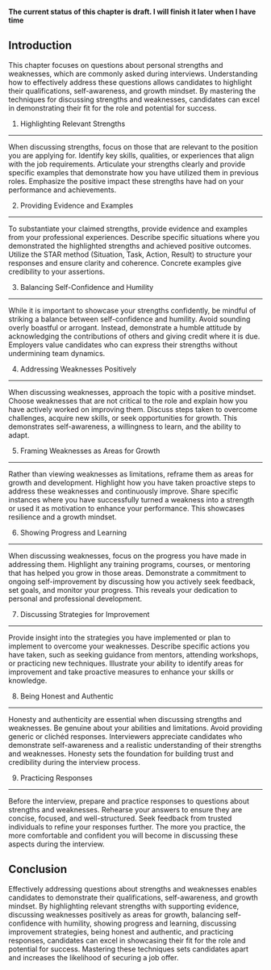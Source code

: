 **The current status of this chapter is draft. I will finish it later when I have time**

Introduction
------------

This chapter focuses on questions about personal strengths and weaknesses, which are commonly asked during interviews. Understanding how to effectively address these questions allows candidates to highlight their qualifications, self-awareness, and growth mindset. By mastering the techniques for discussing strengths and weaknesses, candidates can excel in demonstrating their fit for the role and potential for success.

1. Highlighting Relevant Strengths
----------------------------------

When discussing strengths, focus on those that are relevant to the position you are applying for. Identify key skills, qualities, or experiences that align with the job requirements. Articulate your strengths clearly and provide specific examples that demonstrate how you have utilized them in previous roles. Emphasize the positive impact these strengths have had on your performance and achievements.

2. Providing Evidence and Examples
----------------------------------

To substantiate your claimed strengths, provide evidence and examples from your professional experiences. Describe specific situations where you demonstrated the highlighted strengths and achieved positive outcomes. Utilize the STAR method (Situation, Task, Action, Result) to structure your responses and ensure clarity and coherence. Concrete examples give credibility to your assertions.

3. Balancing Self-Confidence and Humility
-----------------------------------------

While it is important to showcase your strengths confidently, be mindful of striking a balance between self-confidence and humility. Avoid sounding overly boastful or arrogant. Instead, demonstrate a humble attitude by acknowledging the contributions of others and giving credit where it is due. Employers value candidates who can express their strengths without undermining team dynamics.

4. Addressing Weaknesses Positively
-----------------------------------

When discussing weaknesses, approach the topic with a positive mindset. Choose weaknesses that are not critical to the role and explain how you have actively worked on improving them. Discuss steps taken to overcome challenges, acquire new skills, or seek opportunities for growth. This demonstrates self-awareness, a willingness to learn, and the ability to adapt.

5. Framing Weaknesses as Areas for Growth
-----------------------------------------

Rather than viewing weaknesses as limitations, reframe them as areas for growth and development. Highlight how you have taken proactive steps to address these weaknesses and continuously improve. Share specific instances where you have successfully turned a weakness into a strength or used it as motivation to enhance your performance. This showcases resilience and a growth mindset.

6. Showing Progress and Learning
--------------------------------

When discussing weaknesses, focus on the progress you have made in addressing them. Highlight any training programs, courses, or mentoring that has helped you grow in those areas. Demonstrate a commitment to ongoing self-improvement by discussing how you actively seek feedback, set goals, and monitor your progress. This reveals your dedication to personal and professional development.

7. Discussing Strategies for Improvement
----------------------------------------

Provide insight into the strategies you have implemented or plan to implement to overcome your weaknesses. Describe specific actions you have taken, such as seeking guidance from mentors, attending workshops, or practicing new techniques. Illustrate your ability to identify areas for improvement and take proactive measures to enhance your skills or knowledge.

8. Being Honest and Authentic
-----------------------------

Honesty and authenticity are essential when discussing strengths and weaknesses. Be genuine about your abilities and limitations. Avoid providing generic or clichéd responses. Interviewers appreciate candidates who demonstrate self-awareness and a realistic understanding of their strengths and weaknesses. Honesty sets the foundation for building trust and credibility during the interview process.

9. Practicing Responses
-----------------------

Before the interview, prepare and practice responses to questions about strengths and weaknesses. Rehearse your answers to ensure they are concise, focused, and well-structured. Seek feedback from trusted individuals to refine your responses further. The more you practice, the more comfortable and confident you will become in discussing these aspects during the interview.

Conclusion
----------

Effectively addressing questions about strengths and weaknesses enables candidates to demonstrate their qualifications, self-awareness, and growth mindset. By highlighting relevant strengths with supporting evidence, discussing weaknesses positively as areas for growth, balancing self-confidence with humility, showing progress and learning, discussing improvement strategies, being honest and authentic, and practicing responses, candidates can excel in showcasing their fit for the role and potential for success. Mastering these techniques sets candidates apart and increases the likelihood of securing a job offer.
